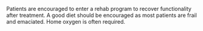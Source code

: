 Patients are encouraged to enter a rehab program to recover functionality after treatment. A good diet should be encouraged as most patients are frail and emaciated. Home oxygen is often required.
